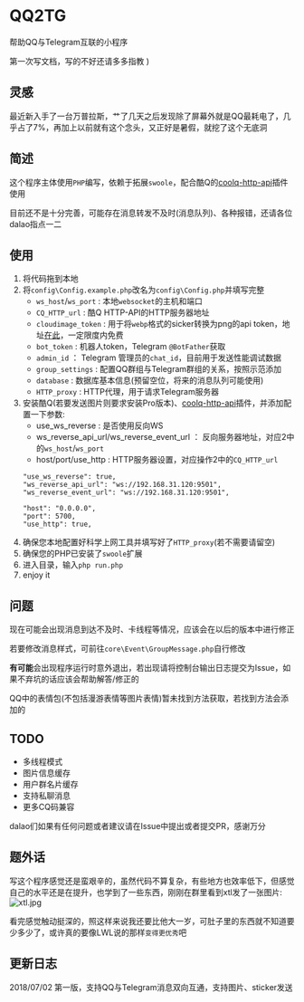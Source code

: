 # QQ2TG
帮助QQ与Telegram互联的小程序

第一次写文档，写的不好还请多多指教 )

## 灵感
最近新入手了一台万普拉斯，艹了几天之后发现除了屏幕外就是QQ最耗电了，几乎占了7%，再加上以前就有这个念头，又正好是暑假，就挖了这个无底洞

## 简述
这个程序主体使用`PHP`编写，依赖于拓展`swoole`，配合酷Q的[coolq-http-api](https://github.com/richardchien/coolq-http-api)插件使用

目前还不是十分完善，可能存在消息转发不及时(消息队列)、各种报错，还请各位dalao指点一二

## 使用
1. 将代码拖到本地
2. 将`config\Config.example.php`改名为`config\Config.php`并填写完整
    - `ws_host`/`ws_port` :  本地`websocket`的主机和端口
    - `CQ_HTTP_url` :  酷Q HTTP-API的HTTP服务器地址
    - `cloudimage_token` :  用于将`webp`格式的sicker转换为png的api token，地址[在此](https://www.cloudimage.io)，一定限度内免费
    - `bot_token` :  机器人token，Telegram `@BotFather`获取
    - `admin_id` ：  Telegram 管理员的`chat_id`，目前用于发送性能调试数据
    - `group_settings` :  配置QQ群组与Telegram群组的关系，按照示范添加
    - `database` :  数据库基本信息(预留空位，将来的消息队列可能使用)
    - `HTTP_proxy` :  HTTP代理，用于请求Telegram服务器
3. 安装酷Q(若要发送图片则要求安装Pro版本)、[coolq-http-api](https://github.com/richardchien/coolq-http-api)插件，并添加配置一下参数:
    - use_ws_reverse :  是否使用反向WS
    - ws_reverse_api_url/ws_reverse_event_url ：  反向服务器地址，对应2中的`ws_host`/`ws_port`
    - host/port/use_http :  HTTP服务器设置，对应操作2中的`CQ_HTTP_url`
    ```
    "use_ws_reverse": true,
    "ws_reverse_api_url": "ws://192.168.31.120:9501",
    "ws_reverse_event_url": "ws://192.168.31.120:9501",
    
    "host": "0.0.0.0",
    "port": 5700,
    "use_http": true,
    ```
4. 确保您本地配置好科学上网工具并填写好了`HTTP_proxy`(若不需要请留空)
5. 确保您的PHP已安装了`swoole`扩展
6. 进入目录，输入`php run.php`
7. enjoy it

## 问题
现在可能会出现消息到达不及时、卡线程等情况，应该会在以后的版本中进行修正

若要修改消息样式，可前往`core\Event\GroupMessage.php`自行修改

**有可能**会出现程序运行时意外退出，若出现请将控制台输出日志提交为Issue，如果不弃坑的话应该会帮助解答/修正的

QQ中的表情包(不包括漫游表情等图片表情)暂未找到方法获取，若找到方法会添加的

## TODO
- 多线程模式
- 图片信息缓存
- 用户群名片缓存
- 支持私聊消息
- 更多CQ码兼容

dalao们如果有任何问题或者建议请在Issue中提出或者提交PR，感谢万分

## 题外话
写这个程序感觉还是蛮艰辛的，虽然代码不算复杂，有些地方也效率低下，但感觉自己的水平还是在提升，也学到了一些东西，刚刚在群里看到xtl发了一张图片:
![xtl.jpg](https://i.loli.net/2018/07/02/5b3a37a9156d8.jpg)

看完感觉触动挺深的，照这样来说我还要比他大一岁，可肚子里的东西就不知道要少多少了，或许真的要像LWL说的那样`变得更优秀`吧


## 更新日志
2018/07/02 第一版，支持QQ与Telegram消息双向互通，支持图片、sticker发送